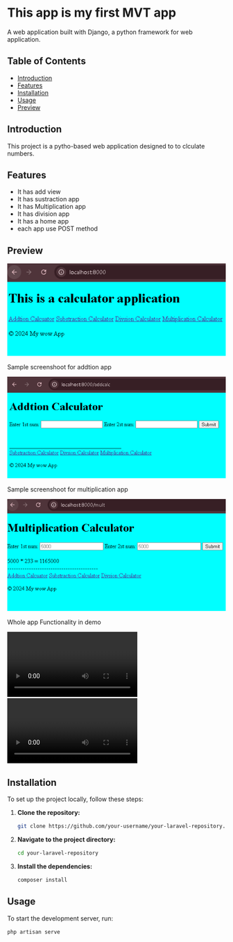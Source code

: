 # This app is my first MVT app

A web application built with Django, a python framework for web application.

## Table of Contents

- [Introduction](#introduction)
- [Features](#features)
- [Installation](#installation)
- [Usage](#usage)
- [Preview](#Preview)

## Introduction

This project is a pytho-based web application designed to to clculate numbers.

## Features

- It has add view
- It has sustraction app
- It has Multiplication app
- It has division app
- It has a home app
- each app use POST method
  
## Preview
![smaple screeshoot](assets/images/sample1.PNG)

Sample screenshoot for addtion app

![smaple screeshoot](assets/images/sample2.PNG)

Sample screenshoot for multiplication app

![smaple screeshoot](assets/images/sample3.PNG)

Whole app Functionality in demo

![Watch the video](assets/images/04.09.2024_11.05.34_REC.mp4)
![Watch the video](path/to/your/04.09.2024_11.05.34_REC.mp4)

## Installation

To set up the project locally, follow these steps:

1. **Clone the repository:**

    ```bash
    git clone https://github.com/your-username/your-laravel-repository.git
    ```

2. **Navigate to the project directory:**

    ```bash
    cd your-laravel-repository
    ```

3. **Install the dependencies:**

    ```bash
    composer install
    ```


## Usage

To start the development server, run:

```bash
php artisan serve
